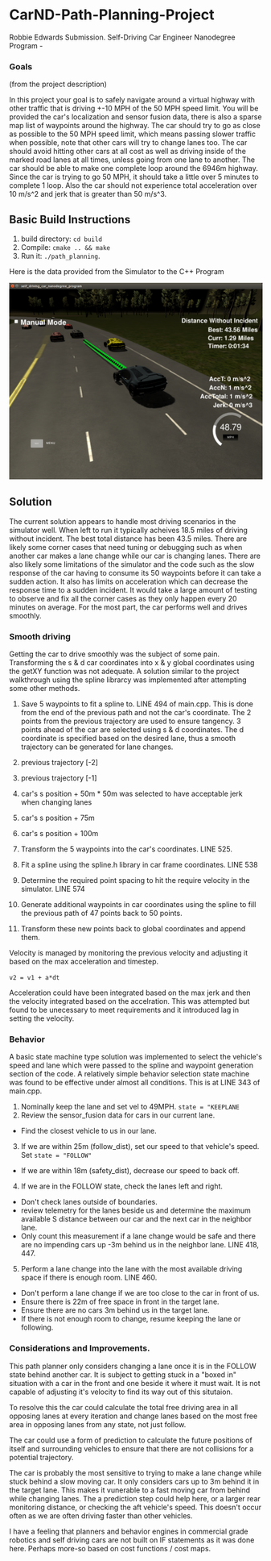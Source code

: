 # CarND-Path-Planning-Project
Robbie Edwards Submission.  Self-Driving Car Engineer Nanodegree Program -

### Goals
(from the project description)

In this project your goal is to safely navigate around a virtual highway with other traffic that is driving +-10 MPH of the 50 MPH speed limit. You will be provided the car's localization and sensor fusion data, there is also a sparse map list of waypoints around the highway. The car should try to go as close as possible to the 50 MPH speed limit, which means passing slower traffic when possible, note that other cars will try to change lanes too. The car should avoid hitting other cars at all cost as well as driving inside of the marked road lanes at all times, unless going from one lane to another. The car should be able to make one complete loop around the 6946m highway. Since the car is trying to go 50 MPH, it should take a little over 5 minutes to complete 1 loop. Also the car should not experience total acceleration over 10 m/s^2 and jerk that is greater than 50 m/s^3.


## Basic Build Instructions

1. build directory: `cd build`
2. Compile: `cmake .. && make`
3. Run it: `./path_planning`.

Here is the data provided from the Simulator to the C++ Program

![alt text](43.5miles.png)

## Solution

The current solution appears to handle most driving scenarios in the simulator well. When left to run it typically acheives 18.5 miles of driving without incident. The best total distance has been 43.5 miles.  There are likely some corner cases that need tuning or debugging such as when another car makes a lane change while our car is changing lanes. There are also likely some limitations of the simulator and the code such as the slow response of the car having to consume its 50 waypoints before it can take a sudden action. It also has limits on acceleration which can decrease the response time to a sudden incident. It would take a large amount of testing to observe and fix all the corner cases as they only happen every 20 minutes on average. For the most part, the car performs well and drives smoothly.


### Smooth driving

Getting the car to drive smoothly was the subject of some pain. Transforming the s & d car coordinates into x & y global coordinates using the getXY function was not adequate. A solution similar to the project walkthrough using the spline librarcy was implemented after attempting some other methods.

1. Save 5 waypoints to fit a spline to. LINE 494 of main.cpp. This is done from the end of the previous path and not the car's coordinate. The 2 points from the previous trajectory are used to ensure tangency. 3 points ahead of the car are selected using s & d coordinates. The d coordinate is specified based on the desired lane, thus a smooth trajectory can be generated for lane changes.
  1. previous trajectory [-2]
  2. previous trajectory [-1]
  3. car's s position + 50m
    * 50m was selected to have acceptable jerk when changing lanes
  4. car's s position + 75m
  5. car's s position + 100m


2. Transform the 5 waypoints into the car's coordinates. LINE 525.
3. Fit a spline using the spline.h library in car frame coordinates. LINE 538
4. Determine the required point spacing to hit the require velocity in the simulator. LINE 574
5. Generate additional waypoints in car coordinates using the spline to fill the previous path of 47 points back to 50 points.
6. Transform these new points back to global coordinates and append them.

Velocity is managed by monitoring the previous velocity and adjusting it based on the max acceleration and timestep.

`v2 = v1 + a*dt`

Acceleration could have been integrated based on the max jerk and then the velocity integrated based on the accelration. This was attempted but found to be unecessary to meet requirements and it introduced lag in setting the velocity.

### Behavior

A basic state machine type solution was implemented to select the vehicle's speed and lane which were passed to the spline and waypoint generation section of the code. A relatively simple behavior selection state machine was found to be effective under almost all conditions. This is at LINE 343 of main.cpp.

1. Nominally keep the lane and set vel to 49MPH. `state = "KEEPLANE`
2. Review the sensor_fusion data for cars in our current lane.
  * Find the closest vehicle to us in our lane.
3. If we are within 25m (follow_dist), set our speed to that vehicle's speed. Set `state = "FOLLOW"`
  * If we are within 18m (safety_dist), decrease our speed to back off.
4. If we are in the FOLLOW state, check the lanes left and right.
  * Don't check lanes outside of boundaries.
  * review telemetry for the lanes beside us and determine the maximum available S distance between our car and the next car in the neighbor lane.
  * Only count this measurement if a lane change would be safe and there are no impending cars up -3m behind us in the neighbor lane. LINE 418, 447.
5. Perform a lane change into the lane with the most available driving space if there is enough room. LINE 460.
  * Don't perform a lane change if we are too close to the car in front of us.
  * Ensure there is 22m of free space in front in the target lane.
  * Ensure there are no cars 3m behind us in the target lane.
  * If there is not enough room to change, resume keeping the lane or following.

### Considerations and Improvements.

This path planner only considers changing a lane once it is in the FOLLOW state behind another car. It is subject to getting stuck in a "boxed in" situation with a car in the front and one beside it where it must wait. It is not capable of adjusting it's velocity to find its way out of this situtaion.

To resolve this the car could calculate the total free driving area in all opposing lanes at every iteration and change lanes based on the most free area in opposing lanes from any state, not just follow.

The car could use a form of prediction to calculate the future positions of itself and surrounding vehicles to ensure that there are not collisions for a potential trajectory.

The car is probably the most sensitive to trying to make a lane change while stuck behind a slow moving car. It only considers cars up to 3m behind it in the target lane. This makes it vunerable to a fast moving car from behind while changing lanes. The a prediction step could help here, or a larger rear monitoring distance, or checking the aft vehicle's speed. This doesn't occur often as we are often driving faster than other vehicles.

I have a feeling that planners and behavior engines in commercial grade robotics and self driving cars are not built on IF statements as it was done here. Perhaps more-so based on cost functions / cost maps.
